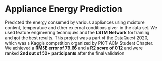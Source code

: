 # Appliance Energy Prediction
Predicted the energy consumed by various appliances using moisture content, temperature and other external conditions given in the data set. We used feature engineering techniques and the **LSTM Network** for training and got the best results. This project was a part of the DataQuest 2020, which was a Kaggle competition organized by PICT ACM Student Chapter. We achieved a **RMSE error of 79.66** and a **R2 score of 0.12** and were ranked **2nd out of 50+ participants** after the final validation

